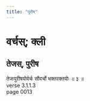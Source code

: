 ```yaml
---
title: "पुरीष"
---
```


# वर्चस्; क्ली
## तेजस्, पुरीष
तेजःपुरीषयोर्वर्चः सौवर्चो भक्तरक्तयोः ॥ ३ ॥<br />verse 3.1.1.3<br />page 0013

